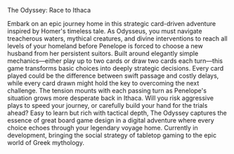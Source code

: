The Odyssey: Race to Ithaca

Embark on an epic journey home in this strategic card-driven adventure inspired by Homer's timeless tale. As Odysseus, you must navigate treacherous waters, mythical creatures, and divine interventions to reach all levels of your homeland before Penelope is forced to choose a new husband from her persistent suitors.
Built around elegantly simple mechanics—either play up to two cards or draw two cards each turn—this game transforms basic choices into deeply strategic decisions. Every card played could be the difference between swift passage and costly delays, while every card drawn might hold the key to overcoming the next challenge.
The tension mounts with each passing turn as Penelope's situation grows more desperate back in Ithaca. Will you risk aggressive plays to speed your journey, or carefully build your hand for the trials ahead? Easy to learn but rich with tactical depth, The Odyssey captures the essence of great board game design in a digital adventure where every choice echoes through your legendary voyage home.
Currently in development, bringing the social strategy of tabletop gaming to the epic world of Greek mythology.
